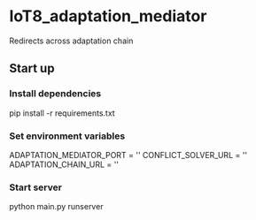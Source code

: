 # IoT8_adaptation_mediator
Redirects across adaptation chain

## Start up

### Install dependencies
pip install -r requirements.txt

### Set environment variables
ADAPTATION_MEDIATOR_PORT = ''
CONFLICT_SOLVER_URL = ''
ADAPTATION_CHAIN_URL = ''

### Start server
python main.py runserver